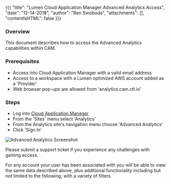 {{{
  "title": "Lumen Cloud Application Manager Advanced Analytics Access",
  "date": "12-14-2018",
  "author": "Ben Swoboda",
  "attachments": [],
  "contentIsHTML": false
}}}

### Overview
This document describes how to access the Advanced Analytics capabilities within CAM.  

### Prerequisites
* Access into Cloud Application Manager with a valid email address
* Access to a workspace with a Lumen optimized AWS account added as a 'Provider'
* Web browser pop-ups are allowed from 'analytics.cam.ctl.io'

### Steps
*  Log into [Cloud Application Manager](https://cam.ctl.io)
*  From the 'Sites' menu select 'Analytics'
*  From the Analytics site's navigation menu choose 'Advanced Analytics'
*  Click 'Sign In'

![Advanced Analytics Screenshot](../../images/AdvancedAnalyticsScreenshot.png)

Please submit a support ticket if you experience any challenges with gaining access.

For any account your user has been associated with you will be able to view the same data described above, plus additional functionality including but not limited to the following, with a variety of filters
